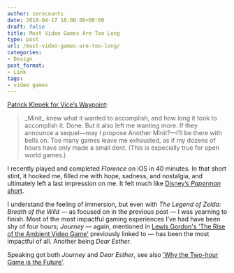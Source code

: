 ```yaml
---
author: zerocounts
date: 2018-04-17 16:08:08+00:00
draft: false
title: Most Video Games Are Too Long
type: post
url: /most-video-games-are-too-long/
categories:
- Design
post_format:
- Link
tags:
- video games
---
```


[Patrick Klepek for Vice’s Waypoint](https://waypoint.vice.com/en_us/article/a3ya54/most-video-games-are-too-long):


<blockquote>_Minit_ knew what it wanted to accomplish, and how long it took to accomplish it. Done. But it also left me wanting more. If they announce a sequel—may I propose Another Minit?—I’ll be there with bells on. Too many games leave me exhausted, as if my dozens of hours have only made a small dent. (This is especially true for open world games.)

</blockquote>

I recently played and completed _Florence_ on iOS in 40 minutes. In that short stint, it hooked me, filled me with hope, sadness, and nostalgia, and ultimately left a last impression on me. It felt much like [Disney’s ](https://itunes.apple.com/us/movie/paperman/id601669104)[_Paperman_](https://itunes.apple.com/us/movie/paperman/id601669104)[ short](https://itunes.apple.com/us/movie/paperman/id601669104).

I understand the feeling of immersion, but even with _The Legend of Zelda: Breath of the Wild_ — as focused on in the previous post — I was yearning to finish. Most of the most impactful gaming experiences I’ve had have been shy of four hours; _Journey_ — again, mentioned in [Lewis Gordon's 'The Rise of the Ambient Video Game'](https://theoutline.com/post/4181/ambient-video-game-legend-of-zelda) previously linked to — has been the most impactful of all. Another being _Dear Esther_.

Speaking got both _Journey_ and _Dear Esther_, see also [‘Why the Two-hour Game is the Future’](https://www.zerocounts.net/2014/10/14/why-the-two-hour-game-is-the-future/).
